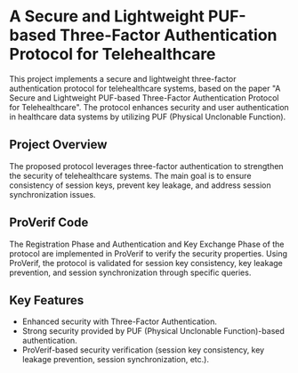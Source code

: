 # A Secure and Lightweight PUF-based Three-Factor Authentication Protocol for Telehealthcare

This project implements a secure and lightweight three-factor authentication protocol for telehealthcare systems, based on the paper "A Secure and Lightweight PUF-based Three-Factor Authentication Protocol for Telehealthcare". The protocol enhances security and user authentication in healthcare data systems by utilizing PUF (Physical Unclonable Function).

## Project Overview

The proposed protocol leverages three-factor authentication to strengthen the security of telehealthcare systems. The main goal is to ensure consistency of session keys, prevent key leakage, and address session synchronization issues.

## ProVerif Code

The Registration Phase and Authentication and Key Exchange Phase of the protocol are implemented in ProVerif to verify the security properties. Using ProVerif, the protocol is validated for session key consistency, key leakage prevention, and session synchronization through specific queries.

## Key Features

- Enhanced security with Three-Factor Authentication.
- Strong security provided by PUF (Physical Unclonable Function)-based authentication.
- ProVerif-based security verification (session key consistency, key leakage prevention, session synchronization, etc.).
